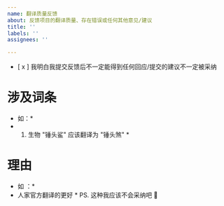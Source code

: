 ```yaml
---
name: 翻译质量反馈
about: 反馈项目的翻译质量、存在错误或任何其他意见/建议
title: ''
labels: ''
assignees: ''

---
```


- [ x ] 我明白我提交反馈后不一定能得到任何回应/提交的建议不一定被采纳
# 涉及词条
* 如：*
* 1. 生物 "锤头鲨" 应该翻译为 "锤头煞" *
# 理由
* 如 ：*
* 人家官方翻译的更好 * PS. 这种我应该不会采纳吧 :dog:
